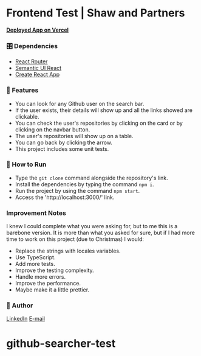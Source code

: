 # Frontend Test | Shaw and Partners

**[Deployed App on Vercel](link)**

### 🎛️ Dependencies
 
- [React Router](https://reactrouter.com/)
- [Semantic UI React](https://react.semantic-ui.com/)
- [Create React App](https://create-react-app.dev/)


### 🎯 Features

- You can look for any Github user on the search bar.
- If the user exists, their details will show up and all the links showed are clickable.
- You can check the user's repositories by clicking on the card or by clicking on the navbar button.
- The user's repositories will show up on a table.
- You can go back by clicking the arrow.
- This project includes some unit tests.

### 🔎 How to Run

- Type the `git clone` command alongside the repository's link.
- Install the dependencies by typing the command `npm i`.
- Run the project by using the command `npm start`.
- Access the 'http://localhost:3000/' link.


### Improvement Notes

I knew I could complete what you were asking for, but to me this is a barebone version. It is more than what you asked for sure, but if I had more time to work on this project (due to Christmas) I would:
- Replace the strings with locales variables.
- Use TypeScript.
- Add more tests.
- Improve the testing complexity.
- Handle more errors.
- Improve the performance.
- Maybe make it a little prettier.

### 🎨 Author

[LinkedIn](https://www.linkedin.com/in/feliperubencunha/) 
[E-mail](feliperubenmv@gmail.com)
# github-searcher-test
